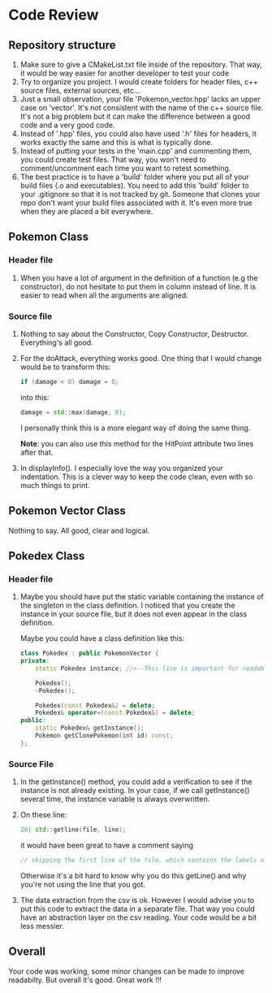 # Code Review


## Repository structure

1. Make sure to give a CMakeList.txt file inside of the repository. That way, it would be way easier for another developer to test your code
2. Try to organize you project. I would create folders for header files, c++ source files, external sources, etc...
3. Just a small observation, your file 'Pokemon_vector.hpp' lacks an upper case on 'vector'. It's not consistent with the name of the c++ source file. It's not a big problem but it can make the difference between a good code and a very good code.
4. Instead of '.hpp' files, you could also have used '.h' files for headers, it works exactly the same and this is what is typically done.
5. Instead of putting your tests in the 'main.cpp' and commenting them, you could create test files. That way, you won't need to comment/uncomment each time you want to retest something.
6. The best practice is to have a 'build' folder where you put all of your build files (.o and executables). You need to add this 'build' folder to your .gitignore so that it is not tracked by git. Someone that clones your repo don't want your build files associated with it. It's even more true when they are placed a bit everywhere. 

## Pokemon Class

### Header file

1. When you have a lot of argument in the definition of a function (e.g the constructor), do not hesitate to put them in column instead of line. It is easier to read when all the arguments are aligned. 

### Source file

1. Nothing to say about the Constructor, Copy Constructor, Destructor. Everything's all good.
2. For the doAttack, everything works good. One thing that I would change would be to transform this:
    ```cpp
    if (damage < 0) damage = 0;
    ```
    into this:
    ```cpp
    damage = std::max(damage, 0);
    ```
    I personally think this is a more elegant way of doing the same thing.

    **Note**: you can also use this method for the HitPoint attribute two lines after that.
3. In displayInfo(). I especially love the way you organized your indentation. This is a clever way to keep the code clean, even with so much things to print.

## Pokemon Vector Class

Nothing to say. All good, clear and logical.

## Pokedex Class

### Header file

1. Maybe you should have put the static variable containing the instance of the singleton in the class definition. I noticed that you create the instance in your source file, but it does not even appear in the class definition.

    Maybe you could have a class definition like this:
    ```cpp
    class Pokedex : public PokemonVector {
    private:
        static Pokedex instance; //<--This line is important for readability

        Pokedex();
        ~Pokedex();

        Pokedex(const Pokedex&) = delete;
        Pokedex& operator=(const Pokedex&) = delete;
    public:
        static Pokedex& getInstance();
        Pokemon getClonePokemon(int id) const;
    };
    ```


### Source File

1. In the getInstance() method, you could add a verification to see if the instance is not already existing. In your case, if we call getInstance() several time, the instance variable is always overwritten.

2. On these line:
    ```cpp
    20| std::getline(file, line);
    ```
    it would have been great to have a comment saying
    ```cpp
    // skipping the first line of the file, which contains the labels of the columns
    ```
    Otherwise it's a bit hard to know why you do this getLine() and why you're not using the line that you got.
3. The data extraction from the csv is ok. However I would advise you to put this code to extract the data in a separate file. That way you could have an abstraction layer on the csv reading. Your code would be a bit less messier.


## Overall

Your code was working, some minor changes can be made to improve readabilty. But overall it's good. Great work !!!

